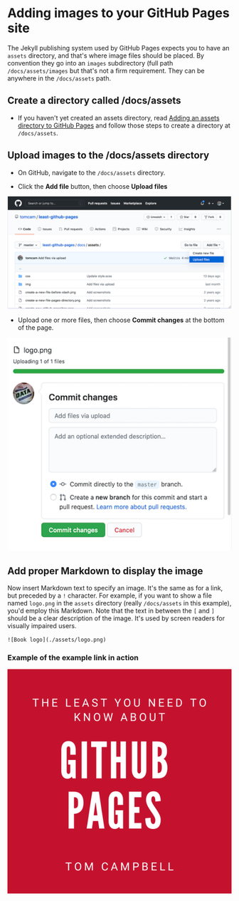 # Adding images to your GitHub Pages site

The Jekyll publishing system used by GitHub Pages expects you to have an `assets` 
directory, and that's where image files should be placed. By convention they go into an
`images` subdirectory (full path `/docs/assets/images` but that's not a firm requirement.
They can be anywhere in the `/docs/assets` path.

## Create a directory called /docs/assets

* If you haven't yet created an assets directory, read 
[Adding an assets directory to GitHub Pages](https://github.com/tomcam/least-github-pages/blob/master/docs/adding-assets-directory-github-pages.md)
and follow those steps to create a directory at `/docs/assets`.

## Upload images to the /docs/assets directory

* On GitHub, navigate to the `/docs/assets` directory.

* Click the **Add file** button, then choose **Upload files**

![Screenshot of uploading a file to the /docs/assets directory](./assets/github-pages-upload-pages-512x1024.png)

* Upload one or more files, then choose **Commit changes** at the bottom of the page.

![Screenshot showing the commit changes button](./assets/github-pages-commit-changes-512x512.png)

## Add proper Markdown to display the image

Now insert Markdown text to specify an image. It's the same as for a link, but preceded by a `!` character.
For example, if you want to show a file named `logo.png` in the `assets` directory (really `/docs/assets` in this example),
you'd employ this Markdown. Note that the text in between the `[` and `]` should be a clear description of the
image. It's used by screen readers for visually impaired users.

```
![Book logo](./assets/logo.png)
```

### Example of the example link in action

![Book logo](./assets/logo.png)
